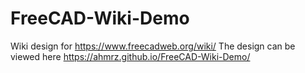 # FreeCAD-Wiki-Demo
Wiki design for https://www.freecadweb.org/wiki/
The design can be viewed here https://ahmrz.github.io/FreeCAD-Wiki-Demo/
